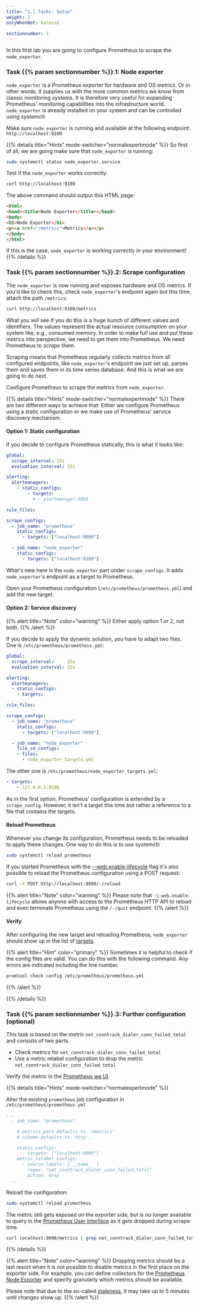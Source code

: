 ```yaml
---
title: "1.1 Tasks: Setup"
weight: 1
onlyWhenNot: baloise

sectionnumber: 1
---
```


In this first lab you are going to configure Prometheus to scrape the `node_exporter`.

### Task {{% param sectionnumber %}}.1: Node exporter

`node_exporter` is a Prometheus exporter for hardware and OS metrics. Or in other words, it supplies us with the more common metrics we know from classic monitoring systems.
It is therefore very useful for expanding Prometheus' monitoring capabilities into the infrastructure world.
`node_exporter` is already installed on your system and can be controlled using systemctl.

Make sure `node_exporter` is running and available at the following endpoint: `http://localhost:9100`

{{% details title="Hints" mode-switcher="normalexpertmode" %}}
So first of all, we are going make sure that `node_exporter` is running:

```bash
sudo systemctl status node_exporter.service
```
Test if the `node_exporter` works correctly:

```bash
curl http://localhost:9100
```

The above command should output this HTML page:

```html
<html>
<head><title>Node Exporter</title></head>
<body>
<h1>Node Exporter</h1>
<p><a href="/metrics">Metrics</a></p>
</body>
</html>
```

If this is the case, `node_exporter` is working correctly in your environment!
{{% /details %}}

### Task {{% param sectionnumber %}}.2: Scrape configuration

The `node_exporter` is now running and exposes hardware and OS metrics. If you'd like to check this, check `node_exporter`'s endpoint again but this time, attach the path `/metrics`:

```bash
curl http://localhost:9100/metrics
```

What you will see if you do this is a huge bunch of different values and identifiers. The values represent the actual resource consumption on your system like, e.g., consumed memory.
In order to make full use and put these metrics into perspective, we need to get them into Prometheus. We need Prometheus to _scrape_ them.

Scraping means that Prometheus regularly collects metrics from all configured endpoints, like `node_exporter`'s endpoint we just set up, parses them and saves them in its time series database. And this is what we are going to do next.

Configure Prometheus to scrape the metrics from `node_exporter`.

{{% details title="Hints" mode-switcher="normalexpertmode" %}}
There are two different ways to achieve that: Either we configure Prometheus using a static configuration or we make use of Prometheus' service discovery mechanism.


#### Option 1: Static configuration

If you decide to configure Prometheus statically, this is what it looks like:

```yaml
global:
  scrape_interval: 15s
  evaluation_interval: 15s

alerting:
  alertmanagers:
    - static_configs:
        - targets:
          # - alertmanager:9093

rule_files:

scrape_configs:
  - job_name: "prometheus"
    static_configs:
      - targets: ["localhost:9090"]

  - job_name: "node_exporter"
    static_configs:
      - targets: ["localhost:9100"]
```

What's new here is the `node_exporter` part under `scrape_configs`. It adds `node_exporter`'s endpoint as a target to Prometheus.

Open your Prometheus configuration (`/etc/prometheus/prometheus.yml`) and add the new target.


#### Option 2: Service discovery

{{% alert title="Note" color="warning" %}}
Either apply option 1 or 2, not both.
{{% /alert %}}

If you decide to apply the dynamic solution, you have to adapt two files. One is `/etc/prometheus/prometheus.yml`:

```yaml
global:
  scrape_interval:     15s
  evaluation_interval: 15s

alerting:
  alertmanagers:
  - static_configs:
    - targets:

rule_files:

scrape_configs:
  - job_name: "prometheus"
    static_configs:
      - targets: ["localhost:9090"]

  - job_name: "node_exporter"
    file_sd_configs:
    - files:
      - node_exporter_targets.yml
```

The other one is `/etc/prometheus/node_exporter_targets.yml`:

```yaml
- targets:
    - 127.0.0.1:9100
```

As in the first option, Prometheus' configuration is extended by a `scrape_config`. However, it isn't a target this time but rather a reference to a file that contains the targets.


#### Reload Prometheus

Whenever you change its configuration, Prometheus needs to be reloaded to apply these changes. One way to do this is to use systemctl:

```bash
sudo systemctl reload prometheus
```

If you started Prometheus with the [-\-web.enable-lifecycle](https://prometheus.io/docs/prometheus/latest/configuration/configuration/#configuration) flag it's also possible to reload the Prometheus configuration using a POST request:

```bash
curl -X POST http://localhost:9090/-/reload
```

{{% alert title="Note" color="warning" %}}
Please note that `-\-web.enable-lifecycle` allows anyone with access to the Prometheus HTTP API to reload and even terminate Prometheus using the `/-/quit` endpoint.
{{% /alert %}}


#### Verify

After configuring the new target and reloading Prometheus, `node_exporter` should show up in the list of [targets](http://LOCALHOST:9090/targets).

{{% alert title="Hint" color="primary" %}}
Sometimes it is helpful to check if the config files are valid. You can do this with the following command. Any errors are indicated including the line number.

```bash
promtool check config /etc/prometheus/prometheus.yml
```
{{% /alert %}}

{{% /details %}}

### Task {{% param sectionnumber %}}.3: Further configuration (optional)

This task is based on the metric `net_conntrack_dialer_conn_failed_total` and consists of two parts.

* Check metrics for `net_conntrack_dialer_conn_failed_total`
* Use a metric relabel configuration to drop the metric `net_conntrack_dialer_conn_failed_total`

Verify the metric in the [Prometheus we UI](http://LOCALHOST:9090/graph?g0.range_input=1h&g0.expr=net_conntrack_dialer_conn_failed_total&g0.tab=1).

{{% details title="Hints" mode-switcher="normalexpertmode" %}}

Alter the existing `prometheus` job configuration in `/etc/prometheus/prometheus.yml`
```yaml
...
  - job_name: "prometheus"

    # metrics_path defaults to '/metrics'
    # scheme defaults to 'http'.

    static_configs:
      - targets: ["localhost:9090"]
    metric_relabel_configs:
      - source_labels: [ __name__ ]
        regex: "net_conntrack_dialer_conn_failed_total"
        action: drop
  ...
```

Reload the configuration:

```bash
sudo systemctl reload prometheus
```

The metric still gets exposed on the exporter side, but is no longer available to query in the [Prometheus User Interface](http://LOCALHOST:9090/graph?g0.range_input=1h&g0.expr=net_conntrack_dialer_conn_failed_total&g0.tab=1) as it gets dropped during scrape time.

```bash
curl localhost:9090/metrics | grep net_conntrack_dialer_conn_failed_total
```

{{% /details %}}

{{% alert title="Note" color="warning" %}}
Dropping metrics should be a last resort when it is not possible to disable metrics in the first place on the exporter side. For example, you can define collectors for the [Prometheus Node Exporter](https://github.com/prometheus/node_exporter#collectors) and specify granularly which metrics should be available.

Please note that due to the so-called [staleness](https://prometheus.io/docs/prometheus/latest/querying/basics/#staleness), it may take up to 5 minutes until changes show up.
{{% /alert %}}
